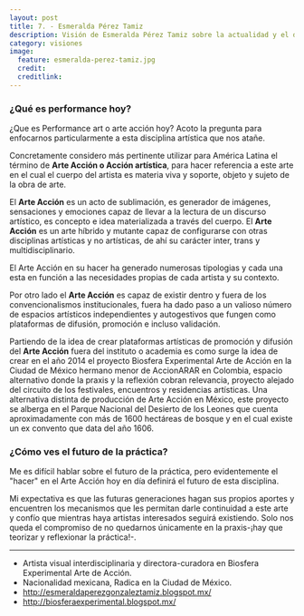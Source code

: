 ```yaml
---
layout: post
title: 7. - Esmeralda Pérez Tamiz
description: Visión de Esmeralda Pérez Tamiz sobre la actualidad y el devenir de la performance.
category: visiones
image:
  feature: esmeralda-perez-tamiz.jpg
  credit:
  creditlink:
---
```


### ¿Qué es performance hoy?

¿Que es Performance art o arte acción hoy? Acoto la pregunta para enfocarnos particularmente a esta disciplina artística que nos atañe.

Concretamente considero más pertinente utilizar para América Latina el término de __Arte Acción o Acción artística__, para hacer referencia a este arte en el cual el cuerpo del artista es materia viva y soporte, objeto y sujeto de la obra de arte.

El __Arte Acción__ es un acto de sublimación, es generador de imágenes, sensaciones y emociones capaz de llevar a la lectura de un discurso artístico, es concepto e idea materializada a través del cuerpo. El __Arte Acción__ es  un arte híbrido y mutante capaz de configurarse con otras disciplinas artísticas y no artísticas, de ahí su carácter inter, trans y multidisciplinario.

El Arte Acción en su hacer ha generado numerosas tipologias y cada una esta en función a las necesidades propias de cada artista y su contexto.

Por otro lado el __Arte Acción__ es capaz de existir dentro y fuera de los convencionalismos institucionales, fuera ha dado paso a un  valioso número de espacios artísticos independientes y autogestivos que fungen como plataformas de difusión, promoción e incluso validación.

Partiendo de la idea de crear plataformas artísticas de promoción y difusión del __Arte Acción__ fuera del instituto o academia es como surge la idea de crear en el año 2014 el proyecto Biosfera Experimental Arte de Acción en la Ciudad de México hermano menor de AccionARAR en Colombia, espacio alternativo donde la praxis y la reflexión cobran relevancia, proyecto alejado del circuito de los festivales, encuentros y residencias artísticas. Una alternativa distinta de producción de Arte Acción en México, este proyecto se alberga en el Parque Nacional del Desierto de los Leones que cuenta aproximadamente con más de 1600 hectáreas de bosque y en el cual existe un ex convento que data del año 1606.

### ¿Cómo ves el futuro de la práctica?

Me es difícil hablar sobre el futuro de la práctica, pero evidentemente el "hacer" en el Arte Acción hoy en día definirá el futuro de esta disciplina.

Mi expectativa es que las futuras generaciones hagan sus propios aportes y encuentren los mecanismos que les permitan darle continuidad a este arte y confío que mientras haya artistas interesados seguirá existiendo.   Solo nos queda el compromiso de no quedarnos únicamente en la praxis-¡hay que teorizar y reflexionar la práctica!-.

---
* Artista visual interdisciplinaria y directora-curadora en Biosfera Experimental Arte de Acción.
* Nacionalidad mexicana, Radica en la Ciudad de México.
* <http://esmeraldaperezgonzaleztamiz.blogspot.mx/>
* <http://biosferaexperimental.blogspot.mx/>
